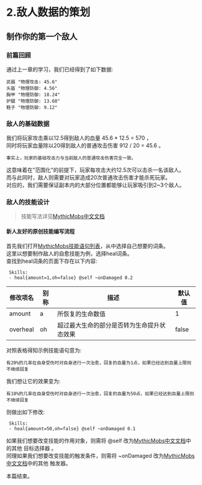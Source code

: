 # 2.敌人数据的策划
## 制作你的第一个敌人
### 前篇回顾
通过上一章的学习，我们已经得到了如下数据:

    武器 "物理攻击: 45.6"
    头盔 "物理防御: 4.56"
    胸甲 "物理防御: 18.24"
    护腿 "物理防御: 13.68"
    鞋子 "物理防御: 9.12"

### 敌人的基础数据
我们将玩家攻击乘以12.5得到敌人的血量 45.6 * 12.5 = 570 ，  
同时将玩家血量除以20得到敌人的普通攻击伤害 912 / 20 = 45.6 。

    事实上，玩家的基础攻击力与当前敌人的普通攻击伤害完全一致。

这意味着在"范围化"的前提下，玩家每攻击大约12.5次可以击杀一名该敌人。  
而与此同时，敌人则需要对玩家造成20次普通攻击伤害才能杀死玩家。  
对应的，我们需要保证副本内的大部分位置都能够让玩家吸引到2~3个敌人。  

### 敌人的技能设计

>技能写法详见[MythicMobs中文文档](https://gitlab.com/TranslatedByShark/Mythic-Manual-CN/-/wikis/%E6%8A%80%E8%83%BD/%E6%A6%82%E8%A7%88)

#### 新人友好的原创技能编写流程

首先我们打开[MythicMobs技能语句列表](https://gitlab.com/TranslatedByShark/Mythic-Manual-CN/-/wikis/%E6%8A%80%E8%83%BD/%E5%88%97%E8%A1%A8)，从中选择自己想要的词条。  
这里以想要制作敌人的自愈技能为例，选择heal词条。  
查找到heal词条的页面下存在以下内容:

     Skills:
     - heal{amount=1,oh=false} @self ~onDamaged 0.2

| 修改项名     | 别称  | 描述                    | 默认值   |
|----------|-----|-----------------------|-------|
| amount   | a   | 所恢复的生命数值              | 1     |
| overheal | oh  | 超过最大生命的部分是否转为生命提升状态效果 | false |

对照表格得知示例技能语句意为:  
    
    有20%的几率在自身受伤时对自身进行一次治愈，回复的血量为1点，如果已经达到血量上限则不继续回复

我们想让它的效果变为:

    有10%的几率在自身受伤时对自身进行一次治愈，回复的血量为50点，如果已经达到血量上限则不继续回复

则做出如下修改:

     Skills:
     - heal{amount=50,oh=false} @self ~onDamaged 0.1

如果我们想要改变技能的作用对象，则需将 @self 改为[MythicMobs中文文档](https://gitlab.com/TranslatedByShark/Mythic-Manual-CN/-/wikis/%E6%8A%80%E8%83%BD/%E7%9B%AE%E6%A0%87%E9%80%89%E6%8B%A9%E5%99%A8)中的其他 目标选择器 。  
同理如果我们想要改变技能的触发条件，则需将 ~onDamaged 改为[MythicMobs中文文档](https://gitlab.com/TranslatedByShark/Mythic-Manual-CN/-/wikis/%E6%8A%80%E8%83%BD/%E8%A7%A6%E5%8F%91%E5%99%A8)中的其他 触发器。

本篇结束。

